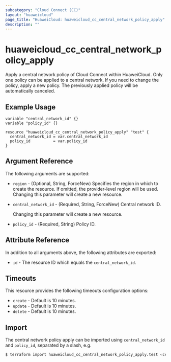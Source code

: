 ```yaml
---
subcategory: "Cloud Connect (CC)"
layout: "huaweicloud"
page_title: "HuaweiCloud: huaweicloud_cc_central_network_policy_apply"
description: ""
---
```


# huaweicloud_cc_central_network_policy_apply

Apply a central network policy of Cloud Connect within HuaweiCloud.
Only one policy can be applied to a central network. If you need to change the policy, apply a new policy.
The previously applied policy will be automatically canceled.

## Example Usage

```hcl
variable "central_network_id" {}
variable "policy_id" {}

resource "huaweicloud_cc_central_network_policy_apply" "test" {
  central_network_id = var.central_network_id
  policy_id          = var.policy_id
}
```

## Argument Reference

The following arguments are supported:

* `region` - (Optional, String, ForceNew) Specifies the region in which to create the resource.
  If omitted, the provider-level region will be used. Changing this parameter will create a new resource.

* `central_network_id` - (Required, String, ForceNew) Central network ID.

  Changing this parameter will create a new resource.

* `policy_id` - (Required, String) Policy ID.

## Attribute Reference

In addition to all arguments above, the following attributes are exported:

* `id` - The resource ID which equals the `central_network_id`.

## Timeouts

This resource provides the following timeouts configuration options:

* `create` - Default is 10 minutes.
* `update` - Default is 10 minutes.
* `delete` - Default is 10 minutes.

## Import

The central network policy apply can be imported using `central_network_id` and `policy_id`, separated by a slash, e.g.

```bash
$ terraform import huaweicloud_cc_central_network_policy_apply.test <central_network_id>/<policy_id>
```
